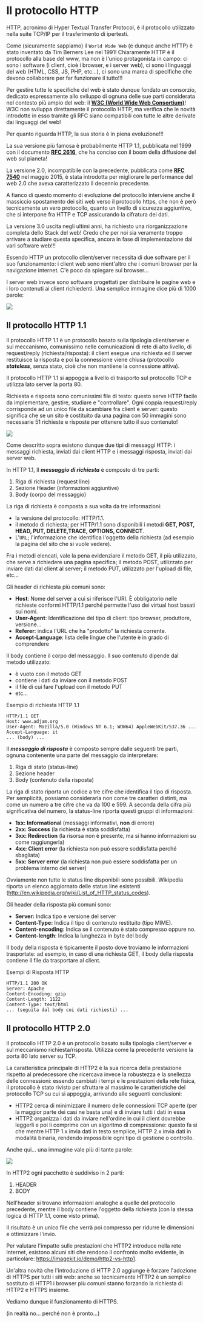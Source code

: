 <!--
BASE: https://httpwg.org/specs/

The “core” semantics of the HTTP protocol are defined by:

    RFC9110: HTTP Semantics
    RFC9111: HTTP Caching

Those semantics are expressed “on the wire” in three ways:

    RFC9112: HTTP/1.1
    RFC9113: HTTP/2
    RFC9114: HTTP/3

ULTIMO:  HTTPS!!!

-->

# Il protocollo HTTP

HTTP, acronimo di Hyper Textual Transfer Protocol, è il protocollo utilizzato nella suite TCP/IP per il trasferimento di ipertesti. 

Come (sicuramente sappiamo) il `World Wide Web` (e dunque anche HTTP) è stato inventato da Tim Berners Lee nel 1991! Chiaramente HTTP è il protocollo alla base del www, 
ma non è l'unico protagonista in campo: ci sono i software (i client, cioè i browser, e i server web), ci sono i linguaggi del web (HTML, CSS, JS, PHP, etc...), ci sono una marea di specifiche che devono collaborare per far funzionare il tutto!!!

Per gestire tutte le specifiche del web è stato dunque fondato un consorzio, dedicato espressamente allo sviluppo di ognuna delle sue parti considerata nel contesto più ampio
del web: il [**W3C (World Wide Web Consortium)**](https://w3c.org/)!<br>
W3C non sviluppa direttamente il protocollo HTTP, ma verifica che le novità introdotte in esso tramite gli RFC siano compatibili con tutte le altre derivate dai linguaggi del web! 

Per quanto riguarda HTTP, la sua storia è in piena evoluzione!!!

La sua versione più famosa è probabilmente HTTP 1.1, pubblicata nel 1999 con il documento [**RFC 2616**](https://tools.ietf.org/html/rfc2616), che ha conciso con il boom della
diffusione del web sul pianeta!

La versione 2.0, incompatibile con la precedente, pubblicata come [**RFC 7540**](https://tools.ietf.org/html/rfc7540) nel maggio 2015, è stata introdotta per migliorare le 
performance del web 2.0 che aveva caratterizzato il decennio precedente.

A fianco di questo momento di evoluzione del protocollo interviene anche il massiccio spostamento dei siti web verso il protocollo https, 
che non è però tecnicamente un vero protocollo, quanto un livello di sicurezza aggiuntivo, che si interpone fra HTTP e TCP assicurando la cifratura dei dati.

La versione 3.0 uscita negli ultimi anni, ha richiesto una riorganizzazione completa dello Stack del web! Credo che per noi sia veramente troppo 
arrivare a studiare questa specifica, ancora in fase di implementazione dai vari software web!!!

Essendo HTTP un protocollo client/server necessita di due software per il suo funzionamento: i client web sono nient'altro che i comuni browser
per la navigazione internet. C'è poco da spiegare sui browser...

I server web invece sono software progettati per distribuire le pagine web e i loro contenuti ai client richiedenti. Una semplice immagine dice
più di 1000 parole:

![](images/netcraft_web_server.png)



## Il protocollo HTTP 1.1

Il protocollo HTTP 1.1 è un protocollo basato sulla tipologia client/server e sul meccanismo, comunissimo nelle comunicazioni di rete
di alto livello, di request/reply (richiesta/risposta): il client esegue una richiesta ed il server restituisce la risposta e poi la connessione
viene chiusa (protocollo ***stateless***, senza stato, cioè che non mantiene la connessione attiva).

Il protocollo HTTP 1.1 si appoggia a livello di trasporto sul protocollo TCP e utilizza lato server la porta 80.

Richiesta e risposta sono comunissimi file di testo: questo serve HTTP facile da implementare, gestire, studiare e "controllare". 
Ogni coppia request/reply corrisponde ad un unico file da scambiare fra client e server: questo significa che se un sito è costituito da una pagina con
50 immagini sono necessarie 51 richieste e risposte per ottenere tutto il suo contenuto!

![](images/http1.png)

Come descritto sopra esistono dunque due tipi di messaggi HTTP: i messaggi richiesta, inviati dai client HTTP e i messaggi risposta,
inviati dai server web.

In HTTP 1.1, Il ***messaggio di richiesta*** è composto di tre parti:

1.  Riga di richiesta (request line)
2.  Sezione Header (informazioni aggiuntive)
3.  Body (corpo del messaggio)

La riga di richiesta è composta a sua volta da tre informazioni:

-   la versione del protocollo: HTTP/1.1.
-   il metodo di richiesta; per HTTP/1.1 sono disponibili i metodi **GET, POST, HEAD, PUT, DELETE,TRACE, OPTIONS, CONNECT**.
-   L'`URL`; l'informazione che identifica l'oggetto della richiesta (ad esempio la pagina del sito che si vuole vedere).

Fra i metodi elencati, vale la pena evidenziare il metodo GET, il più utilizzato, che serve a richiedere una pagina specifica; 
il metodo POST, utilizzato per inviare dati dal client al server; 
il metodo PUT, utilizzato per l'upload di file, etc...

Gli header di richiesta più comuni sono:

-   **Host**: Nome del server a cui si riferisce l'URI. È obbligatorio
    nelle richieste conformi HTTP/1.1 perché permette l'uso dei virtual
    host basati sui nomi.
-   **User-Agent**: Identificazione del tipo di client: tipo browser,
    produttore, versione...
-   **Referer**: indica l'URL che ha "prodotto" la richiesta corrente.
-   **Accept-Language**: lista delle lingue che l'utente è in grado di comprendere

Il body contiene il corpo del messaggio. Il suo contenuto dipende dal metodo utilizzato:

-   è vuoto con il metodo GET
-   contiene i dati da inviare con il metodo POST
-   il file di cui fare l'upload con il metodo PUT
-   etc...

Esempio di richiesta HTTP 1.1

```
HTTP/1.1 GET 
Host: www.adjam.org
User-Agent: Mozilla/5.0 (Windows NT 6.1; WOW64) AppleWebKit/537.36 ...
Accept-Language: it
... (body) ...
```

Il ***messaggio di risposta*** è composto sempre dalle seguenti tre
parti, ognuna contenente una parte del messaggio da interpretare:

1.  Riga di stato (status-line)
2.  Sezione header
3.  Body (contenuto della risposta)

La riga di stato riporta un codice a tre cifre che identifica il tipo di
risposta. Per semplicità, possiamo considerarla non come tre caratteri
distinti, ma come un numero a tre cifre che va da 100 e 599. A seconda
della cifra più significativa del numero, la status-line riporta questi
gruppi di informazioni:

-   **1xx: Informational** (messaggi informativi, **non** di errore)
-   **2xx: Success** (la richiesta è stata soddisfatta)
-   **3xx: Redirection** (la risorsa non è presente, ma si hanno
    informazioni su come raggiungerla)
-   **4xx: Client error** (la richiesta non può essere soddisfatta
    perché sbagliata)
-   **5xx: Server error** (la richiesta non può essere soddisfatta per
    un problema interno del server)

Ovviamente non tutte le status line disponibili sono possibili.
Wikipedia riporta un elenco aggiornato delle status line esistenti
(<http://en.wikipedia.org/wiki/List_of_HTTP_status_codes>).

Gli header della risposta più comuni sono:

-   **Server:** Indica tipo e versione del server
-   **Content-Type:** Indica il tipo di contenuto restituito (tipo MIME).
-   **Content-encoding**: Indica se il contenuto è stato compresso oppure no.
-   **Content-length**: Indica la lunghezza in byte del body

Il body della risposta è tipicamente il posto dove troviamo le
informazioni trasportate: ad esempio, in caso di una richiesta GET, il
body della risposta contiene il file da trasportare al client.

Esempi di Risposta HTTP

```
HTTP/1.1 200 OK
Server: Apache
Content-Encoding: gzip
Content-Length: 1122
Content-Type: text/html
... (seguita dal body coi dati richiesti) ...
```


## Il protocollo HTTP 2.0

Il protocollo HTTP 2.0 è un protocollo basato sulla tipologia client/server e sul meccanismo richiesta/risposta. 
Utilizza come la precedente versione la porta 80 lato server su TCP.

La caratteristica principale di HTTP2 è la sua ricerca della prestazione rispetto al predecessore 
che ricercava invece la robustezza e la snellezza delle connessioni: essendo cambiati i tempi e le prestazioni
della rete fisica, il protocollo è stato rivisto per sfruttare al massimo le caratteristiche del protocollo TCP su cui si appoggia,
arrivando alle seguenti conclusioni:

-   HTTP2 cerca di minimizzare il numero delle connessioni TCP aperte (per la maggior parte dei casi ne basta una) 
    e di inviare tutti i dati in essa
-   HTTP2 organizza i dati da inviare nell'ordine in cui il client dovrebbe leggerli e poi li comprime con un algoritmo di
    compressione: questo fa sì che mentre HTTP 1.x invia dati in testo semplice, HTTP 2.x invia dati in modalità binaria, rendendo
    impossibile ogni tipo di gestione o controllo.

Anche qui... una immagine vale più di tante parole:

![](images/http1_vs_http2.png)

In HTTP2 ogni pacchetto è suddiviso in 2 parti:

1.  HEADER
2.  BODY

Nell'header si trovano informazioni analoghe a quelle del protocollo precedente, 
mentre il body contiene l'oggetto della richiesta (con la stessa logica di HTTP 1.1, come visto prima).

Il risultato è un unico file che verrà poi compresso per ridurre le dimensioni e ottimizzare l'invio.

Per valutare l'impatto sulle prestazioni che HTTP2 introduce nella rete
Internet, esistono alcuni siti che rendono il confronto molto evidente,
in particolare: <https://imagekit.io/demo/http2-vs-http1>.

Un'altra novità che l'introduzione di HTTP 2.0 aggiunge è forzare
l'adozione di HTTPS per tutti i siti web: anche se tecnicamente HTTP2 è
un semplice sostituto di HTTP1 i browser più comuni stanno forzando la
richiesta di HTTP2 e HTTPS insieme.

Vediamo dunque il funzionamento di HTTPS.

(in realtà no... perché non è pronto...)

<br>
<br>

